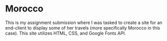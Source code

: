 # Morocco
This is my assignment submission where I was tasked to create a site for an end-client to display some of her travels (more specifically Morocco in this case). This site utilizes HTML, CSS, and Google Fonts API.
